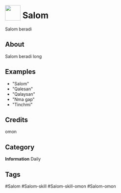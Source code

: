 # <img src="https://raw.githack.com/FortAwesome/Font-Awesome/master/svgs/solid/robot.svg" card_color="#22A7F0" width="50" height="50" style="vertical-align:bottom"/> Salom
Salom beradi

## About
Salom beradi long

## Examples
* "Salom"
* "Qalesan"
* "Qalaysan"
* "Nma gap"
* "Tinchmi"

## Credits
omon

## Category
**Information**
Daily

## Tags
#Salom
#Salom-skill
#Salom-skill-omon
#Salom-omon

